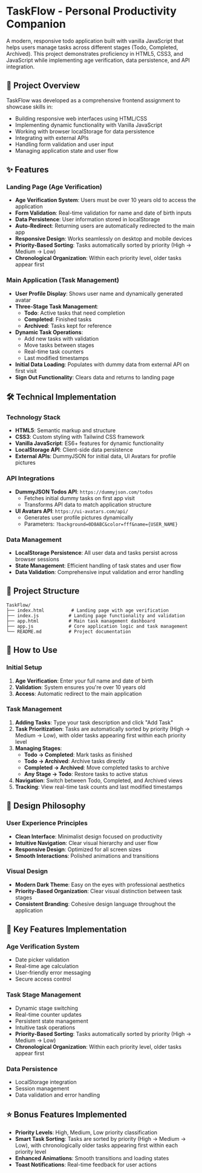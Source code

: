 # TaskFlow - Personal Productivity Companion

A modern, responsive todo application built with vanilla JavaScript that helps users manage tasks across different stages (Todo, Completed, Archived). This project demonstrates proficiency in HTML5, CSS3, and JavaScript while implementing age verification, data persistence, and API integration.

## 🎯 Project Overview

TaskFlow was developed as a comprehensive frontend assignment to showcase skills in:
- Building responsive web interfaces using HTML/CSS
- Implementing dynamic functionality with Vanilla JavaScript
- Working with browser localStorage for data persistence
- Integrating with external APIs
- Handling form validation and user input
- Managing application state and user flow

## ✨ Features

### Landing Page (Age Verification)
- **Age Verification System**: Users must be over 10 years old to access the application
- **Form Validation**: Real-time validation for name and date of birth inputs
- **Data Persistence**: User information stored in localStorage
- **Auto-Redirect**: Returning users are automatically redirected to the main app
- **Responsive Design**: Works seamlessly on desktop and mobile devices
- **Priority-Based Sorting**: Tasks automatically sorted by priority (High → Medium → Low)
- **Chronological Organization**: Within each priority level, older tasks appear first

### Main Application (Task Management)
- **User Profile Display**: Shows user name and dynamically generated avatar
- **Three-Stage Task Management**:
  - **Todo**: Active tasks that need completion
  - **Completed**: Finished tasks
  - **Archived**: Tasks kept for reference
- **Dynamic Task Operations**:
  - Add new tasks with validation
  - Move tasks between stages
  - Real-time task counters
  - Last modified timestamps
- **Initial Data Loading**: Populates with dummy data from external API on first visit
- **Sign Out Functionality**: Clears data and returns to landing page

## 🛠️ Technical Implementation

### Technology Stack
- **HTML5**: Semantic markup and structure
- **CSS3**: Custom styling with Tailwind CSS framework
- **Vanilla JavaScript**: ES6+ features for dynamic functionality
- **LocalStorage API**: Client-side data persistence
- **External APIs**: DummyJSON for initial data, UI Avatars for profile pictures

### API Integrations
- **DummyJSON Todos API**: `https://dummyjson.com/todos`
  - Fetches initial dummy tasks on first app visit
  - Transforms API data to match application structure
- **UI Avatars API**: `https://ui-avatars.com/api/`
  - Generates user profile pictures dynamically
  - Parameters: `?background=0D8ABC&color=fff&name={USER_NAME}`

### Data Management
- **LocalStorage Persistence**: All user data and tasks persist across browser sessions
- **State Management**: Efficient handling of task states and user flow
- **Data Validation**: Comprehensive input validation and error handling

## 📁 Project Structure

```
TaskFlow/
├── index.html          # Landing page with age verification
├── index.js           # Landing page functionality and validation
├── app.html           # Main task management dashboard
├── app.js             # Core application logic and task management
└── README.md          # Project documentation
```

## 📖 How to Use

### Initial Setup
1. **Age Verification**: Enter your full name and date of birth
2. **Validation**: System ensures you're over 10 years old
3. **Access**: Automatic redirect to the main application

### Task Management
1. **Adding Tasks**: Type your task description and click "Add Task"
2. **Task Prioritization**: Tasks are automatically sorted by priority (High → Medium → Low), with older tasks appearing first within each priority level
3. **Managing Stages**:
   - **Todo → Completed**: Mark tasks as finished
   - **Todo → Archived**: Archive tasks directly
   - **Completed → Archived**: Move completed tasks to archive
   - **Any Stage → Todo**: Restore tasks to active status
4. **Navigation**: Switch between Todo, Completed, and Archived views
5. **Tracking**: View real-time task counts and last modified timestamps

## 🎨 Design Philosophy

### User Experience Principles
- **Clean Interface**: Minimalist design focused on productivity
- **Intuitive Navigation**: Clear visual hierarchy and user flow
- **Responsive Design**: Optimized for all screen sizes
- **Smooth Interactions**: Polished animations and transitions

### Visual Design
- **Modern Dark Theme**: Easy on the eyes with professional aesthetics
- **Priority-Based Organization**: Clear visual distinction between task stages
- **Consistent Branding**: Cohesive design language throughout the application

## 🔧 Key Features Implementation

### Age Verification System
- Date picker validation
- Real-time age calculation
- User-friendly error messaging
- Secure access control

### Task Stage Management
- Dynamic stage switching
- Real-time counter updates
- Persistent state management
- Intuitive task operations
- **Priority-Based Sorting**: Tasks automatically sorted by priority (High → Medium → Low)
- **Chronological Organization**: Within each priority level, older tasks appear first

### Data Persistence
- LocalStorage integration
- Session management
- Data validation and error handling

## ⭐ Bonus Features Implemented
- **Priority Levels**: High, Medium, Low priority classification
- **Smart Task Sorting**: Tasks are sorted by priority (High → Medium → Low), with chronologically older tasks appearing first within each priority level
- **Enhanced Animations**: Smooth transitions and loading states
- **Toast Notifications**: Real-time feedback for user actions
